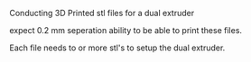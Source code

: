 Conducting 3D Printed stl files for a dual extruder 

expect 0.2 mm seperation ability to be able to print these files.

Each file needs to or more stl's to setup the dual extruder.
